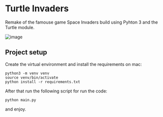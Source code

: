 # Turtle Invaders

Remake of the famouse game Space Invaders build using Pyhton 3 and the Turtle module.

![image](./image/turtle_invaders.png)

## Project setup

Create the virtual environment and install the requirements on mac:

```
python3 -m venv venv
source venv/bin/activate
python install -r requirements.txt
```

After that run the following script for run the code:

```
python main.py
```

and enjoy.
